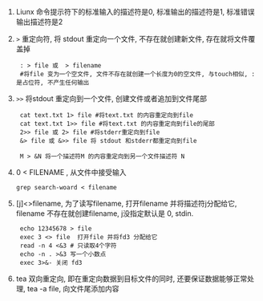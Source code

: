 1. Liunx 命令提示符下的标准输入的描述符是0, 标准输出的描述符是1, 标准错误输出描述符是2
2. `>` 重定向符, 将 stdout 重定向一个文件, 不存在就创建新文件, 存在就将文件覆盖掉	
	
		: > file 或  > filename
		#将file 变为一个空文件, 文件不存在就创建一个长度为0的空文件, 与touch相似, :是占位符, 不产生任何输出

3. `>>` 将stdout 重定向到一个文件, 创建文件或者追加到文件尾部

		cat text.txt 1> file #将text.txt 的内容重定向到file
		cat text.txt 1>> file #将text.txt 的内容重定向到file的尾部
		2>> file 或 2> file #将stderr重定向到file
		&> file 或 &>> file 将 stdout 和stderr都重定向到file   

		M > &N 将一个描述符M 的内容重定向到另一个文件描述符 N
4.  0 < FILENAME , 从文件中接受输入

		grep search-woard < filename

5. [j]<>filename, 为了读写filename, 打开filename 并将描述符j分配给它, filename 不存在就创建filename,
	j没指定默认是 0, stdin.

		echo 12345678 > file
		exec 3 <> file  打开file 并将fd3 分配给它
		read -n 4 <&3 # 只读取4个字符
		echo -n . >&3 写一个小数点
		exec 3>&- 关闭 fd3

6. tea 双向重定向, 即在重定向数据到目标文件的同时, 还要保证数据能够正常处理, tea -a file, 向文件尾添加内容